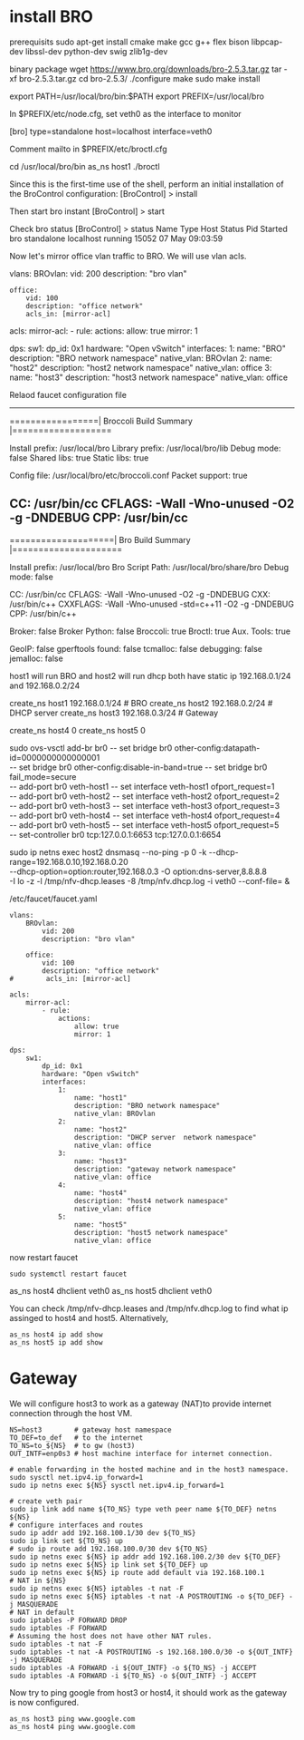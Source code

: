 # install BRO 
prerequisits
sudo apt-get install cmake make gcc g++ flex bison libpcap-dev libssl-dev python-dev swig zlib1g-dev

binary package
wget https://www.bro.org/downloads/bro-2.5.3.tar.gz
tar -xf bro-2.5.3.tar.gz 
cd bro-2.5.3/
./configure
make
sudo make install

export PATH=/usr/local/bro/bin:$PATH
export PREFIX=/usr/local/bro

In $PREFIX/etc/node.cfg, set veth0 as the interface to monitor 

[bro]
type=standalone
host=localhost
interface=veth0

Comment mailto in $PREFIX/etc/broctl.cfg

cd /usr/local/bro/bin
as_ns host1 ./broctl

Since this is the first-time use of the shell, perform an initial installation of the BroControl configuration:
[BroControl] > install

Then start bro instant 
[BroControl] > start

Check bro status 
[BroControl] > status
Name         Type       Host          Status    Pid    Started
bro          standalone localhost     running   15052  07 May 09:03:59

Now let's mirror office vlan traffic to BRO. We will use vlan acls. 

vlans:
    BROvlan:
        vid: 200
        description: "bro vlan"

    office:
        vid: 100
        description: "office network"
        acls_in: [mirror-acl]

acls:
    mirror-acl:
        - rule:
            actions:
                allow: true
                mirror: 1

dps:
    sw1:
        dp_id: 0x1
        hardware: "Open vSwitch"
        interfaces:
            1:
                name: "BRO"
                description: "BRO network namespace"
                native_vlan: BROvlan
            2:
                name: "host2"
                description: "host2 network namespace"
                native_vlan: office
            3:
                name: "host3"
                description: "host3 network namespace"
                native_vlan: office
 

Relaod  faucet configuration file


--------------
=================|  Broccoli Build Summary  |===================

Install prefix:    /usr/local/bro
Library prefix:    /usr/local/bro/lib
Debug mode:        false
Shared libs:       true
Static libs:       true

Config file:       /usr/local/bro/etc/broccoli.conf
Packet support:    true

CC:                /usr/bin/cc
CFLAGS:             -Wall -Wno-unused -O2 -g -DNDEBUG
CPP:               /usr/bin/cc
----------
====================|  Bro Build Summary  |=====================

Install prefix:    /usr/local/bro
Bro Script Path:   /usr/local/bro/share/bro
Debug mode:        false

CC:                /usr/bin/cc
CFLAGS:             -Wall -Wno-unused -O2 -g -DNDEBUG
CXX:               /usr/bin/c++
CXXFLAGS:           -Wall -Wno-unused -std=c++11 -O2 -g -DNDEBUG
CPP:               /usr/bin/c++

Broker:            false
Broker Python:     false
Broccoli:          true
Broctl:            true
Aux. Tools:        true

GeoIP:             false
gperftools found:  false
        tcmalloc:  false
       debugging:  false
jemalloc:          false

host1 will run BRO and host2 will run dhcp both have static ip 
192.168.0.1/24 and 192.168.0.2/24

create_ns host1 192.168.0.1/24 # BRO
create_ns host2 192.168.0.2/24 # DHCP server
create_ns host3 192.168.0.3/24 # Gateway

create_ns host4 0
create_ns host5 0


sudo ovs-vsctl add-br br0 -- set bridge br0 other-config:datapath-id=0000000000000001 \
                          -- set bridge br0 other-config:disable-in-band=true -- set bridge br0 fail_mode=secure \
                          -- add-port br0 veth-host1 -- set interface veth-host1 ofport_request=1 \
                          -- add-port br0 veth-host2 -- set interface veth-host2 ofport_request=2 \
                          -- add-port br0 veth-host3 -- set interface veth-host3 ofport_request=3 \
                          -- add-port br0 veth-host4 -- set interface veth-host4 ofport_request=4 \
                          -- add-port br0 veth-host5 -- set interface veth-host5 ofport_request=5 \
                          -- set-controller br0 tcp:127.0.0.1:6653 tcp:127.0.0.1:6654



sudo ip netns exec host2 dnsmasq --no-ping -p 0 -k  --dhcp-range=192.168.0.10,192.168.0.20  \
                                 --dhcp-option=option:router,192.168.0.3 -O option:dns-server,8.8.8.8  \
                                 -I lo -z -l /tmp/nfv-dhcp.leases -8 /tmp/nfv.dhcp.log -i veth0  --conf-file= &


/etc/faucet/faucet.yaml
```
vlans:
    BROvlan:
        vid: 200
        description: "bro vlan"

    office:
        vid: 100
        description: "office network"
#        acls_in: [mirror-acl]

acls:
    mirror-acl:
        - rule:
            actions:
                allow: true
                mirror: 1

dps:
    sw1:
        dp_id: 0x1
        hardware: "Open vSwitch"
        interfaces:
            1:
                name: "host1"
                description: "BRO network namespace"
                native_vlan: BROvlan
            2:
                name: "host2"
                description: "DHCP server  network namespace"
                native_vlan: office
            3:
                name: "host3"
                description: "gateway network namespace"
                native_vlan: office
            4:
                name: "host4"
                description: "host4 network namespace"
                native_vlan: office
            5:
                name: "host5"
                description: "host5 network namespace"
                native_vlan: office
```
now restart faucet
```
sudo systemctl restart faucet
```

as_ns host4 dhclient veth0
as_ns host5 dhclient veth0

You can check /tmp/nfv-dhcp.leases and /tmp/nfv.dhcp.log to find what ip assinged to host4 and host5. 
Alternatively, 
```
as_ns host4 ip add show
as_ns host5 ip add show
```


# Gateway 
We will configure host3 to work as a gateway (NAT)to provide internet connection through the host VM. 
```
NS=host3        # gateway host namespace 
TO_DEF=to_def   # to the internet
TO_NS=to_${NS}  # to gw (host3) 
OUT_INTF=enp0s3 # host machine interface for internet connection. 

# enable forwarding in the hosted machine and in the host3 namespace. 
sudo sysctl net.ipv4.ip_forward=1
sudo ip netns exec ${NS} sysctl net.ipv4.ip_forward=1

# create veth pair
sudo ip link add name ${TO_NS} type veth peer name ${TO_DEF} netns ${NS}
# configure interfaces and routes
sudo ip addr add 192.168.100.1/30 dev ${TO_NS}
sudo ip link set ${TO_NS} up
# sudo ip route add 192.168.100.0/30 dev ${TO_NS}
sudo ip netns exec ${NS} ip addr add 192.168.100.2/30 dev ${TO_DEF}
sudo ip netns exec ${NS} ip link set ${TO_DEF} up
sudo ip netns exec ${NS} ip route add default via 192.168.100.1
# NAT in ${NS} 
sudo ip netns exec ${NS} iptables -t nat -F
sudo ip netns exec ${NS} iptables -t nat -A POSTROUTING -o ${TO_DEF} -j MASQUERADE
# NAT in default
sudo iptables -P FORWARD DROP
sudo iptables -F FORWARD
# Assuming the host does not have other NAT rules.
sudo iptables -t nat -F
sudo iptables -t nat -A POSTROUTING -s 192.168.100.0/30 -o ${OUT_INTF} -j MASQUERADE
sudo iptables -A FORWARD -i ${OUT_INTF} -o ${TO_NS} -j ACCEPT
sudo iptables -A FORWARD -i ${TO_NS} -o ${OUT_INTF} -j ACCEPT
```

Now try to ping google from host3 or host4, it should work as the gateway is now configured. 
```
as_ns host3 ping www.google.com
as_ns host4 ping www.google.com
```
